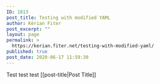 ```yaml
---
ID: 1813
post_title: Testing with modified YAML
author: Kérian Fiter
post_excerpt: ""
layout: page
permalink: >
  https://kerian.fiter.net/testing-with-modified-yaml/
published: true
post_date: 2020-06-17 11:59:30
---
```

Test test test [[post-title|Post Title]]